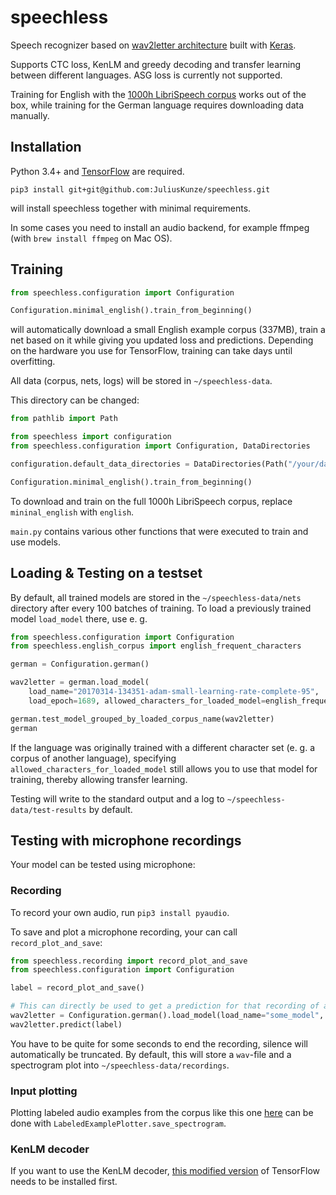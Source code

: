 # speechless
Speech recognizer based on [wav2letter architecture](https://arxiv.org/pdf/1609.03193v2.pdf) built with [Keras](https://keras.io/).

Supports CTC loss, KenLM and greedy decoding and transfer learning between different languages. ASG loss is currently not supported.

Training for English with the [1000h LibriSpeech corpus](http://www.openslr.org/12) works out of the box, 
while training for the German language requires downloading data manually.

## Installation

Python 3.4+ and [TensorFlow](https://www.tensorflow.org/install/) are required.

    pip3 install git+git@github.com:JuliusKunze/speechless.git

will install speechless together with minimal requirements.


In some cases you need to install an audio backend, for example ffmpeg (with `brew install ffmpeg` on Mac OS).  

## Training

```python
from speechless.configuration import Configuration

Configuration.minimal_english().train_from_beginning()
```
    
will automatically download a small English example corpus (337MB), 
train a net based on it while giving you updated loss and predictions. 
Depending on the hardware you use for TensorFlow, training can take days until overfitting.


All data (corpus, nets, logs) will be stored in `~/speechless-data`.

This directory can be changed:
```python
from pathlib import Path

from speechless import configuration
from speechless.configuration import Configuration, DataDirectories

configuration.default_data_directories = DataDirectories(Path("/your/data/path"))

Configuration.minimal_english().train_from_beginning()
```

To download and train on the full 1000h LibriSpeech corpus, replace `mininal_english` with `english`.

`main.py` contains various other functions that were executed to train and use models.

## Loading & Testing on a testset

By default, all trained models are stored in the `~/speechless-data/nets` directory after every 100 batches of training. 
To load a previously trained model `load_model` there, use e. g. 

```python
from speechless.configuration import Configuration
from speechless.english_corpus import english_frequent_characters

german = Configuration.german()

wav2letter = german.load_model(
    load_name="20170314-134351-adam-small-learning-rate-complete-95",
    load_epoch=1689, allowed_characters_for_loaded_model=english_frequent_characters).train_from_beginning()

german.test_model_grouped_by_loaded_corpus_name(wav2letter)
german
```

If the language was originally trained with a different character set (e. g. a corpus of another language),
specifying `allowed_characters_for_loaded_model` still allows you to use that model for training, thereby allowing transfer learning. 

Testing will write to the standard output and a log to `~/speechless-data/test-results` by default.

## Testing with microphone recordings

Your model can be tested using microphone:

### Recording

To record your own audio, run `pip3 install pyaudio`.

To save and plot a microphone recording, your can call `record_plot_and_save`: 
```python
from speechless.recording import record_plot_and_save
from speechless.configuration import Configuration

label = record_plot_and_save()

# This can directly be used to get a prediction for that recording of a model:
wav2letter = Configuration.german().load_model(load_name="some_model", load_epoch=42)
wav2letter.predict(label)
```

You have to be quite for some seconds to end the recording, silence will automatically be truncated.
By default, this will store a `wav`-file and a spectrogram plot into `~/speechless-data/recordings`.

### Input plotting

Plotting labeled audio examples from the corpus like this one [here](https://docs.google.com/presentation/d/1X30IcB-CzCxnGt780ze0qOrbsRtDrxbWrZ_zQ91TOZQ/edit#slide=id.g1b9173e933_0_15) can be done with `LabeledExamplePlotter.save_spectrogram`.


### KenLM decoder

If you want to use the KenLM decoder, [this modified version](https://github.com/timediv/tensorflow-with-kenlm) of TensorFlow needs to be installed first.
